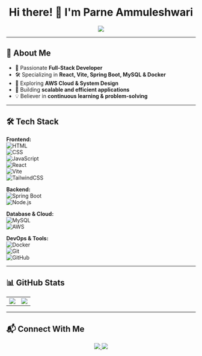 <!-- GitHub Profile README -->

<h1 align="center"> Hi there! 👋 I'm Parne Ammuleshwari </h1>

<p align="center">
  <img src="https://readme-typing-svg.herokuapp.com?font=Fira+Code&pause=1000&color=F77F00&width=435&lines=Full-Stack+Developer;Building+Dockerized+Apps;Exploring+AWS+Cloud;Loves+Problem-Solving" />
</p>

---

## 🚀 About Me  
- 🎯 Passionate **Full-Stack Developer**  
- 🛠️ Specializing in **React, Vite, Spring Boot, MySQL & Docker**  
- 🌱 Exploring **AWS Cloud & System Design**  
- 🚀 Building **scalable and efficient applications**  
- 💡 Believer in **continuous learning & problem-solving**  

---

## 🛠️ Tech Stack  

**Frontend:**  
![HTML](https://img.shields.io/badge/HTML5-E34F26?style=flat&logo=html5&logoColor=white)  
![CSS](https://img.shields.io/badge/CSS3-1572B6?style=flat&logo=css3&logoColor=white)  
![JavaScript](https://img.shields.io/badge/JavaScript-F7DF1E?style=flat&logo=javascript&logoColor=black)  
![React](https://img.shields.io/badge/React-20232A?style=flat&logo=react&logoColor=61DAFB)  
![Vite](https://img.shields.io/badge/Vite-646CFF?style=flat&logo=vite&logoColor=white)  
![TailwindCSS](https://img.shields.io/badge/TailwindCSS-38B2AC?style=flat&logo=tailwind-css&logoColor=white)  

**Backend:**  
![Spring Boot](https://img.shields.io/badge/Spring%20Boot-6DB33F?style=flat&logo=spring-boot&logoColor=white)  
![Node.js](https://img.shields.io/badge/Node.js-43853D?style=flat&logo=node.js&logoColor=white)  

**Database & Cloud:**  
![MySQL](https://img.shields.io/badge/MySQL-005C84?style=flat&logo=mysql&logoColor=white)  
![AWS](https://img.shields.io/badge/AWS-FF9900?style=flat&logo=amazon-aws&logoColor=white)  

**DevOps & Tools:**  
![Docker](https://img.shields.io/badge/Docker-2496ED?style=flat&logo=docker&logoColor=white)  
![Git](https://img.shields.io/badge/Git-F05032?style=flat&logo=git&logoColor=white)  
![GitHub](https://img.shields.io/badge/GitHub-181717?style=flat&logo=github&logoColor=white)  

---

## 📊 GitHub Stats  

<table align="center">
  <tr>
    <td>
      <img src="https://github-readme-stats.vercel.app/api?username=Ammuleshwari&show_icons=true&theme=radical" />
    </td>
    <td>
      <img src="https://github-readme-streak-stats.herokuapp.com/?user=Ammuleshwari&theme=radical" />
    </td>
  </tr>
</table>

---

## 📬 Connect With Me  

<p align="center">
  <a href="https://www.linkedin.com/in/Ammuleshwari-Parne" target="_blank">
    <img src="https://img.shields.io/badge/LinkedIn-blue?style=for-the-badge&logo=linkedin" />
  </a>
  <a href="mailto:reddyammuleshwari@gmail.com">
    <img src="https://img.shields.io/badge/Email-red?style=for-the-badge&logo=gmail" />
  </a>
</p>
